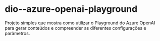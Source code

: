 # dio--azure-openai-playground
Projeto simples que mostra como utilizar o Playground do Azure OpenAI para gerar conteúdos e compreender as diferentes configurações e parâmetros.
